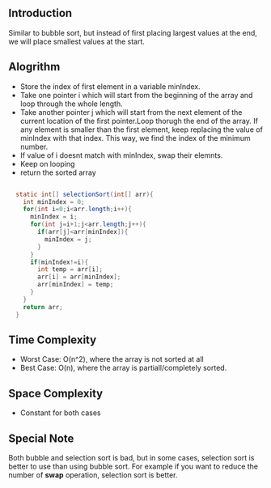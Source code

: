 ## Introduction

Similar to bubble sort, but instead of first placing largest values at the end, we will place smallest values at the start.

## Alogrithm
- Store the index of first element in a variable minIndex.
- Take one pointer i which will start from the beginning of the array and loop through the whole length. 
- Take another pointer j which will start from the next element of the current location of the first pointer.Loop thorugh the end of the array. If any element is smaller than the first element, keep replacing the value of minIndex with that index. This way, we find the index of the minimum number.
- If value of i doesnt match with minIndex, swap their elemnts.
- Keep on looping
- return the sorted array
```java

  static int[] selectionSort(int[] arr){
    int minIndex = 0;
    for(int i=0;i<arr.length;i++){
      minIndex = i;
      for(int j=i+1;j<arr.length;j++){
        if(arr[j]<arr[minIndex]){
          minIndex = j;
        }
      }
      if(minIndex!=i){
        int temp = arr[i];
        arr[i] = arr[minIndex];
        arr[minIndex] = temp;
      }
    }
    return arr;
  }
```


## Time Complexity
- Worst Case: O(n^2), where the array is not sorted at all
- Best Case: O(n), where the array is partiall/completely sorted. 

## Space Complexity
- Constant for both cases

## Special Note
Both bubble and selection sort is bad, but in some cases, selection sort is better to use than using bubble sort. For example if you want to reduce the number of **swap** operation, selection sort is better.

